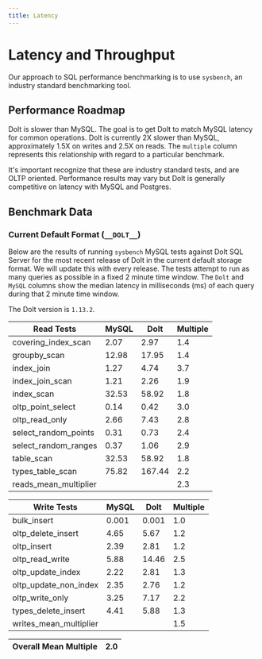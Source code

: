```yaml
---
title: Latency
---
```


# Latency and Throughput

Our approach to SQL performance benchmarking is to use `sysbench`, an
industry standard benchmarking tool.

## Performance Roadmap

Dolt is slower than MySQL. The goal is to get Dolt to match 
MySQL latency for common operations. Dolt is currently 2X slower 
than MySQL, approximately 1.5X on writes and 2.5X on reads. The 
`multiple` column represents this relationship with regard to a 
particular benchmark.

It's important recognize that these are industry standard tests, and
are OLTP oriented. Performance results may vary but Dolt is 
generally competitive on latency with MySQL and Postgres.

## Benchmark Data

### Current Default Format (`__DOLT__`)

Below are the results of running `sysbench` MySQL tests against Dolt
SQL Server for the most recent release of Dolt in the current default 
storage format. We will update this with every release. The tests 
attempt to run as many queries as possible in a fixed 2 minute time 
window. The `Dolt` and `MySQL` columns show the median latency in 
milliseconds (ms) of each query during that 2 minute time window.

The Dolt version is `1.13.2`.

<!-- START___DOLT___LATENCY_RESULTS_TABLE -->
|       Read Tests        | MySQL |  Dolt  | Multiple |
|-------------------------|-------|--------|----------|
| covering\_index\_scan   |  2.07 |   2.97 |      1.4 |
| groupby\_scan           | 12.98 |  17.95 |      1.4 |
| index\_join             |  1.27 |   4.74 |      3.7 |
| index\_join\_scan       |  1.21 |   2.26 |      1.9 |
| index\_scan             | 32.53 |  58.92 |      1.8 |
| oltp\_point\_select     |  0.14 |   0.42 |      3.0 |
| oltp\_read\_only        |  2.66 |   7.43 |      2.8 |
| select\_random\_points  |  0.31 |   0.73 |      2.4 |
| select\_random\_ranges  |  0.37 |   1.06 |      2.9 |
| table\_scan             | 32.53 |  58.92 |      1.8 |
| types\_table\_scan      | 75.82 | 167.44 |      2.2 |
| reads\_mean\_multiplier |       |        |      2.3 |

|       Write Tests        | MySQL | Dolt  | Multiple |
|--------------------------|-------|-------|----------|
| bulk\_insert             | 0.001 | 0.001 |      1.0 |
| oltp\_delete\_insert     |  4.65 |  5.67 |      1.2 |
| oltp\_insert             |  2.39 |  2.81 |      1.2 |
| oltp\_read\_write        |  5.88 | 14.46 |      2.5 |
| oltp\_update\_index      |  2.22 |  2.81 |      1.3 |
| oltp\_update\_non\_index |  2.35 |  2.76 |      1.2 |
| oltp\_write\_only        |  3.25 |  7.17 |      2.2 |
| types\_delete\_insert    |  4.41 |  5.88 |      1.3 |
| writes\_mean\_multiplier |       |       |      1.5 |

| Overall Mean Multiple | 2.0 |
|-----------------------|-----|
<!-- END___DOLT___LATENCY_RESULTS_TABLE -->
<br/>
